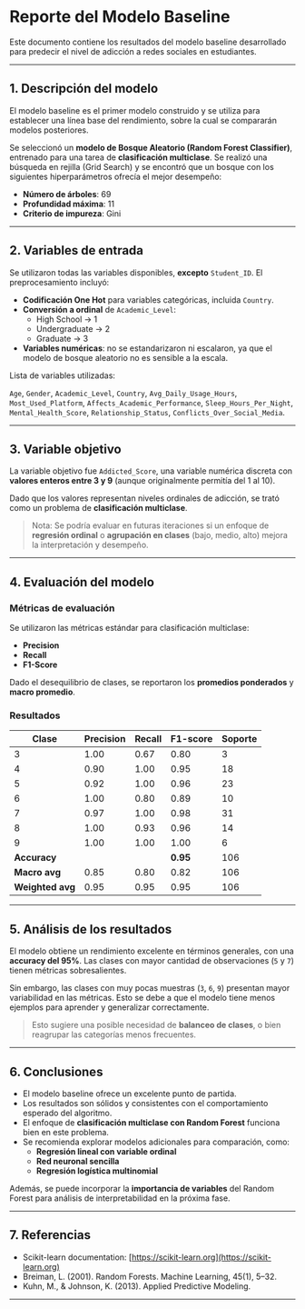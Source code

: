 # Reporte del Modelo Baseline

Este documento contiene los resultados del modelo baseline desarrollado para predecir el nivel de adicción a redes sociales en estudiantes.

---

## 1. Descripción del modelo

El modelo baseline es el primer modelo construido y se utiliza para establecer una línea base del rendimiento, sobre la cual se compararán modelos posteriores.

Se seleccionó un **modelo de Bosque Aleatorio (Random Forest Classifier)**, entrenado para una tarea de **clasificación multiclase**. Se realizó una búsqueda en rejilla (Grid Search) y se encontró que un bosque con los siguientes hiperparámetros ofrecía el mejor desempeño:

- **Número de árboles**: 69  
- **Profundidad máxima**: 11  
- **Criterio de impureza**: Gini  

---

## 2. Variables de entrada

Se utilizaron todas las variables disponibles, **excepto** `Student_ID`. El preprocesamiento incluyó:

- **Codificación One Hot** para variables categóricas, incluida `Country`.
- **Conversión a ordinal** de `Academic_Level`:
  - High School → 1
  - Undergraduate → 2
  - Graduate → 3
- **Variables numéricas**: no se estandarizaron ni escalaron, ya que el modelo de bosque aleatorio no es sensible a la escala.

Lista de variables utilizadas:

`Age`, `Gender`, `Academic_Level`, `Country`, `Avg_Daily_Usage_Hours`, `Most_Used_Platform`, `Affects_Academic_Performance`, `Sleep_Hours_Per_Night`, `Mental_Health_Score`, `Relationship_Status`, `Conflicts_Over_Social_Media`.

---

## 3. Variable objetivo

La variable objetivo fue `Addicted_Score`, una variable numérica discreta con **valores enteros entre 3 y 9** (aunque originalmente permitía del 1 al 10).

Dado que los valores representan niveles ordinales de adicción, se trató como un problema de **clasificación multiclase**.

> Nota: Se podría evaluar en futuras iteraciones si un enfoque de **regresión ordinal** o **agrupación en clases** (bajo, medio, alto) mejora la interpretación y desempeño.

---

## 4. Evaluación del modelo

### Métricas de evaluación

Se utilizaron las métricas estándar para clasificación multiclase:

- **Precision**  
- **Recall**  
- **F1-Score**  

Dado el desequilibrio de clases, se reportaron los **promedios ponderados** y **macro promedio**.

### Resultados

| Clase | Precision | Recall | F1-score | Soporte |
|-------|-----------|--------|----------|---------|
| 3     | 1.00      | 0.67   | 0.80     | 3       |
| 4     | 0.90      | 1.00   | 0.95     | 18      |
| 5     | 0.92      | 1.00   | 0.96     | 23      |
| 6     | 1.00      | 0.80   | 0.89     | 10      |
| 7     | 0.97      | 1.00   | 0.98     | 31      |
| 8     | 1.00      | 0.93   | 0.96     | 14      |
| 9     | 1.00      | 1.00   | 1.00     | 6       |
| **Accuracy**       |           |        | **0.95** | 106     |
| **Macro avg**      | 0.85      | 0.80   | 0.82     | 106     |
| **Weighted avg**   | 0.95      | 0.95   | 0.95     | 106     |

---

## 5. Análisis de los resultados

El modelo obtiene un rendimiento excelente en términos generales, con una **accuracy del 95%**. Las clases con mayor cantidad de observaciones (`5` y `7`) tienen métricas sobresalientes.

Sin embargo, las clases con muy pocas muestras (`3`, `6`, `9`) presentan mayor variabilidad en las métricas. Esto se debe a que el modelo tiene menos ejemplos para aprender y generalizar correctamente.

> Esto sugiere una posible necesidad de **balanceo de clases**, o bien reagrupar las categorías menos frecuentes.

---

## 6. Conclusiones

- El modelo baseline ofrece un excelente punto de partida.
- Los resultados son sólidos y consistentes con el comportamiento esperado del algoritmo.
- El enfoque de **clasificación multiclase con Random Forest** funciona bien en este problema.
- Se recomienda explorar modelos adicionales para comparación, como:
  - **Regresión lineal con variable ordinal**
  - **Red neuronal sencilla**
  - **Regresión logística multinomial**

Además, se puede incorporar la **importancia de variables** del Random Forest para análisis de interpretabilidad en la próxima fase.

---

## 7. Referencias

- Scikit-learn documentation: [https://scikit-learn.org](https://scikit-learn.org)
- Breiman, L. (2001). Random Forests. Machine Learning, 45(1), 5–32.
- Kuhn, M., & Johnson, K. (2013). Applied Predictive Modeling.

---

